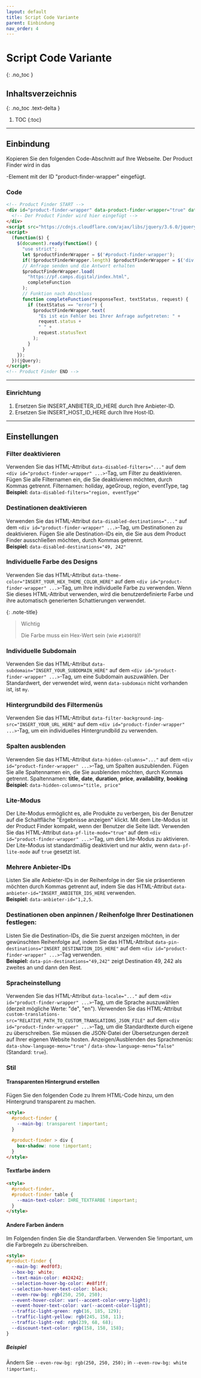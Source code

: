 ```yaml
---
layout: default
title: Script Code Variante
parent: Einbindung
nav_order: 4
---
```


# Script Code Variante
{: .no_toc }

## Inhaltsverzeichnis
{: .no_toc .text-delta }

1. TOC
{:toc}

---

## Einbindung

Kopieren Sie den folgenden Code-Abschnitt auf Ihre Webseite. Der Product Finder wird in das <div>-Element mit der ID "product-finder-wrapper" eingefügt.

### Code

```html
<!-- Product Finder START -->
<div id="product-finder-wrapper" data-product-finder-wrapper="true" data-anbieter-id="INSERT_ANBIETER_ID_HERE" data-host-id="INSERT_HOST_ID_HERE">
  <!-- Der Product Finder wird hier eingefügt -->
</div>
<script src="https://cdnjs.cloudflare.com/ajax/libs/jquery/3.6.0/jquery.min.js" integrity="sha512-894YE6QWD5I59HgZOGReFYm4dnWc1Qt5NtvYSaNcOP+u1T9qYdvdihz0PPSiiqn/+/3e7Jo4EaG7TubfWGUrMQ==" crossorigin="anonymous" referrerpolicy="no-referrer"></script>
<script>
  (function($) {
    $(document).ready(function() {
      "use strict";
      let $productFinderWrapper = $('#product-finder-wrapper');
      if(!$productFinderWrapper.length) $productFinderWrapper = $('div[data-product-finder-wrapper="true"]');
      // Anfrage senden und die Antwort erhalten
      $productFinderWrapper.load(
        "https://pf.camps.digital/index.html",
        completeFunction
      );
      // Funktion nach Abschluss
      function completeFunction(responseText, textStatus, request) {
        if (textStatus == "error") {
          $productFinderWrapper.text(
            "Es ist ein Fehler bei Ihrer Anfrage aufgetreten: " +
            request.status +
            " " +
            request.statusText
          );
        }
      }
    });
  })(jQuery);
</script>
<!-- Product Finder END -->
```

---

### Einrichtung
1. Ersetzen Sie INSERT_ANBIETER_ID_HERE durch Ihre Anbieter-ID.
2. Ersetzen Sie INSERT_HOST_ID_HERE durch Ihre Host-ID.

---

## Einstellungen

### Filter deaktivieren

Verwenden Sie das HTML-Attribut `data-disabled-filters="..."` auf dem `<div id="product-finder-wrapper" ...>`-Tag, um Filter zu deaktivieren. Fügen Sie alle Filternamen ein, die Sie deaktivieren möchten, durch Kommas getrennt.
Filternamen: holiday, ageGroup, region, eventType, tag\
**Beispiel:** `data-disabled-filters="region, eventType"`

### Destinationen deaktivieren

Verwenden Sie das HTML-Attribut `data-disabled-destinations="..."` auf dem `<div id="product-finder-wrapper" ...>`-Tag, um Destinationen zu deaktivieren. Fügen Sie alle Destination-IDs ein, die Sie aus dem Product Finder ausschließen möchten, durch Kommas getrennt.\
**Beispiel:** `data-disabled-destinations="49, 242"`

### Individuelle Farbe des Designs

Verwenden Sie das HTML-Attribut `data-theme-color="INSERT_YOUR_HEX_THEME_COLOR_HERE"` auf dem `<div id="product-finder-wrapper" ...>`-Tag, um Ihre individuelle Farbe zu verwenden. Wenn Sie dieses HTML-Attribut verwenden, wird die benutzerdefinierte Farbe und ihre automatisch generierten Schattierungen verwendet.

{: .note-title}
> Wichtig
>
> Die Farbe muss ein Hex-Wert sein (wie `#1490FB`)!

### Individuelle Subdomain

Verwenden Sie das HTML-Attribut `data-subdomain="INSERT_YOUR_SUBDOMAIN_HERE"` auf dem `<div id="product-finder-wrapper" ...>`-Tag, um eine Subdomain auszuwählen. Der Standardwert, der verwendet wird, wenn `data-subdomain` nicht vorhanden ist, ist `my`.

### Hintergrundbild des Filtermenüs

Verwenden Sie das HTML-Attribut `data-filter-background-img-src="INSERT_YOUR_URL_HERE"` auf dem `<div id="product-finder-wrapper" ...>`-Tag, um ein individuelles Hintergrundbild zu verwenden.

### Spalten ausblenden

Verwenden Sie das HTML-Attribut `data-hidden-columns="..."` auf dem `<div id="product-finder-wrapper" ...>`-Tag, um Spalten auszublenden. Fügen Sie alle Spaltennamen ein, die Sie ausblenden möchten, durch Kommas getrennt.
Spaltennamen: **title**, **date**, **duration**, **price**, **availability**, **booking**\
**Beispiel:** `data-hidden-columns="title, price"`

### Lite-Modus

Der Lite-Modus ermöglicht es, alle Produkte zu verbergen, bis der Benutzer auf die Schaltfläche "Ergebnisse anzeigen" klickt. Mit dem Lite-Modus ist der Product Finder kompakt, wenn der Benutzer die Seite lädt.
Verwenden Sie das HTML-Attribut `data-pf-lite-mode="true"` auf dem `<div id="product-finder-wrapper" ...>`-Tag, um den Lite-Modus zu aktivieren. Der Lite-Modus ist standardmäßig deaktiviert und nur aktiv, wenn `data-pf-lite-mode` auf `true` gesetzt ist.

### Mehrere Anbieter-IDs

Listen Sie alle Anbieter-IDs in der Reihenfolge in der Sie sie präsentieren möchten durch Kommas getrennt auf, indem Sie das HTML-Attribut `data-anbieter-id="INSERT_ANBIETER_IDS_HERE` verwenden.\
**Beispiel:** `data-anbieter-id="1,2,5`.

### Destinationen oben anpinnen / Reihenfolge Ihrer Destinationen festlegen:
Listen Sie die Destination-IDs, die Sie zuerst anzeigen möchten, in der gewünschten Reihenfolge auf, indem Sie das HTML-Attribut `data-pin-destinations="INSERT_DESTINATION_IDS_HERE"` auf dem `<div id="product-finder-wrapper" ...>`-Tag verwenden.\
**Beispiel:** `data-pin-destinations="49,242"` zeigt Destination 49, 242 als zweites an und dann den Rest.

### Spracheinstellung
Verwenden Sie das HTML-Attribut `data-locale="..."` auf dem `<div id="product-finder-wrapper" ...>`-Tag, um die Sprache auszuwählen (derzeit mögliche Werte: "de", "en"). Verwenden Sie das HTML-Attribut `custom-translations-src="RELATIVE_PATH_TO_CUSTOM_TRANSLATIONS_JSON_FILE"` auf dem `<div id="product-finder-wrapper" ...>`-Tag, um die Standardtexte durch eigene zu überschreiben. Sie müssen die JSON-Datei der Übersetzungen derzeit auf Ihrer eigenen Website hosten. Anzeigen/Ausblenden des Sprachmenüs: `data-show-language-menu="true"` / `data-show-language-menu="false"` (Standard: `true`).

### Stil

#### Transparenten Hintergrund erstellen

Fügen Sie den folgenden Code zu Ihrem HTML-Code hinzu, um den Hintergrund transparent zu machen.

```html
<style>
  #product-finder {
    --main-bg: transparent !important;
  }
  
  #product-finder > div {
    box-shadow: none !important;
  }
</style>
```

#### Textfarbe ändern
```html
<style>
  #product-finder,
  #product-finder table {
    --main-text-color: IHRE_TEXTFARBE !important;
  }
</style>
```

#### Andere Farben ändern

Im Folgenden finden Sie die Standardfarben. Verwenden Sie !important, um die Farbregeln zu überschreiben.

```html
<style>
#product-finder {
  --main-bg: #edf0f3;
  --box-bg: white;
  --text-main-color: #424242;
  --selection-hover-bg-color: #e8f1ff;
  --selection-hover-text-color: black;
  --even-row-bg: rgb(250, 250, 250);
  --event-hover-color: var(--accent-color-very-light);
  --event-hover-text-color: var(--accent-color-light);
  --traffic-light-green: rgb(16, 185, 129);
  --traffic-light-yellow: rgb(245, 158, 11);
  --traffic-light-red: rgb(239, 68, 68);
  --discount-text-color: rgb(158, 158, 158);
}
```
</style>

##### Beispiel

Ändern Sie `--even-row-bg: rgb(250, 250, 250);` in `--even-row-bg: white !important;`.